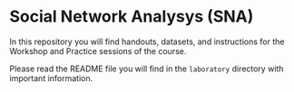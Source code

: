 # Social Network Analysys (SNA)

In this repository you will find handouts, datasets, and instructions for the Workshop and Practice sessions of the course.

Please read the README file you will find in the `laboratory` directory with important information. 

